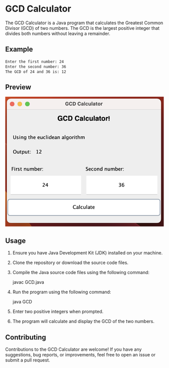 
# GCD Calculator


The GCD Calculator is a Java program that calculates the Greatest Common Divisor (GCD) of two numbers. The GCD is the largest positive integer that divides both numbers without leaving a remainder.

## Example

```
Enter the first number: 24
Enter the second number: 36
The GCD of 24 and 36 is: 12
```

## Preview
![Screenshot](Screenshot%202023-11-07%20at%204.41.39%20PM.png)


## Usage

1. Ensure you have Java Development Kit (JDK) installed on your machine.

2. Clone the repository or download the source code files.

3. Compile the Java source code files using the following command:

   javac GCD.java


4. Run the program using the following command:

   java GCD


5. Enter two positive integers when prompted.

6. The program will calculate and display the GCD of the two numbers.


## Contributing

Contributions to the GCD Calculator are welcome! If you have any suggestions, bug reports, or improvements, feel free to open an issue or submit a pull request.

